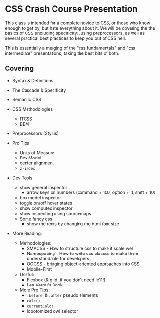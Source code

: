 # CSS Crash Course Presentation

This class is intended for a complete novice to CSS, or those who know enough to get by, but hate everything about it. We will be covering the the basics of CSS (including specificity), using preprocessors, as well as several practical best practices to keep you out of CSS hell.

This is essentially a merging of the "css fundamentals" and "css intermediate" presentations, taking the best bits of both.


## Covering

* Syntax & Definitions
* The Cascade & Specificity
* Semantic CSS
* CSS Methodologies:
  * ITCSS
  * BEM
* Preprocessors (Stylus)
* Pro Tips
  * Units of Measure
  * Box Model
  * center alignment
  * `z-index`
* Dev Tools
  * show general inspector
    * arrow keys on numbers (command + 100, option + .1, shift + 10)
  * box model inspector
  * toggle on/off hover states
  * show computed inspector
  * show inspecting using sourcemaps
  * Some fancy css
    * show the rems by changing the html font size

* More Reading:
  * Methodologies:
    * SMACSS - How to structure css to make it scale well
    * Namespacing - How to write css classes to make them understandable for developers
    * OOCSS - bringing object-oriented approaches into CSS
    * Mobile-First
  * Useful:
    * Flexbox (& grid, if you don't need ie11!)
    * Lea Verou's Book
  * More Pro Tips:
    * `:before `& `:after` pseudo elements
    * `calc()`
    * `currentColor`
    * lobotomized owl selector
